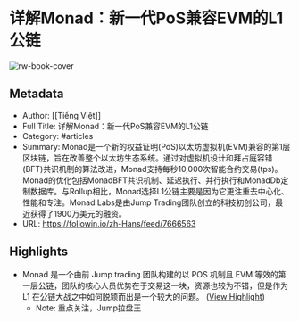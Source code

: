 # 详解Monad：新一代PoS兼容EVM的L1公链

![rw-book-cover](https://readwise-assets.s3.amazonaws.com/media/uploaded_book_covers/profile_101759/e427e6dc270febde0bd2546bad0d4c81.jpg)

## Metadata
- Author: [[Tiếng Việt]]
- Full Title: 详解Monad：新一代PoS兼容EVM的L1公链
- Category: #articles
- Summary: Monad是一个新的权益证明(PoS)以太坊虚拟机(EVM)兼容的第1层区块链，旨在改善整个以太坊生态系统。通过对虚拟机设计和拜占庭容错(BFT)共识机制的算法改进，Monad支持每秒10,000次智能合约交易(tps)。Monad的优化包括MonadBFT共识机制、延迟执行、并行执行和MonadDb定制数据库。与Rollup相比，Monad选择L1公链主要是因为它更注重去中心化、性能和专注。Monad Labs是由Jump Trading团队创立的科技初创公司，最近获得了1900万美元的融资。
- URL: https://followin.io/zh-Hans/feed/7666563

## Highlights
- Monad 是一个由前 Jump trading 团队构建的以 POS 机制且 EVM 等效的第一层公链，团队的核心人员优势在于交易这一块，资源也较为不错，但是作为 L1 在公链大战之中如何脱颖而出是一个较大的问题。 ([View Highlight](https://read.readwise.io/read/01hmqphrkbsrrjg47dwm8582zm))
    - Note: 重点关注，Jump拉盘王
